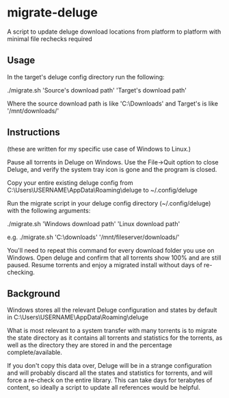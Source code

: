 # migrate-deluge
A script to update deluge download locations from platform to platform with minimal file rechecks required
## Usage
In the target's deluge config directory run the following:

./migrate.sh 'Source's download path' 'Target's download path'

Where the source download path is like 'C:\Downloads\' and Target's is like '/mnt/downloads/'

## Instructions
(these are written for my specific use case of Windows to Linux.)

Pause all torrents in Deluge on Windows. Use the File->Quit option to close Deluge, and verify the system tray icon is gone and the program is closed.

Copy your entire existing deluge config from C:\Users\USERNAME\AppData\Roaming\deluge to ~/.config/deluge

Run the migrate script in your deluge config directory (~/.config/deluge) with the following arguments:

./migrate.sh 'Windows download path' 'Linux download path'

e.g. ./migrate.sh 'C:\downloads\' '/mnt/fileserver/downloads/'

You'll need to repeat this command for every download folder you use on Windows. 
Open deluge and confirm that all torrents show 100% and are still paused. Resume torrents and enjoy a migrated install without days of re-checking.

## Background

Windows stores all the relevant Deluge configuration and states by default in C:\Users\USERNAME\AppData\Roaming\deluge 

What is most relevant to a system transfer with many torrents is to migrate the state directory as it contains all torrents and statistics for the torrents, as well as the directory they are stored in and the percentage complete/available. 

If you don't copy this data over, Deluge will be in a strange configuration and will probably discard all the states and statistics for torrents, and will force a re-check on the entire library. This can take days for terabytes of content, so ideally a script to update all references would be helpful.
